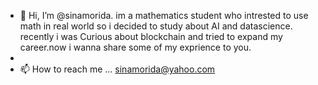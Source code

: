 - 👋 Hi, I’m @sinamorida. im a mathematics student who intrested to use math in real world so i decided to study about AI and datascience. recently i was Curious about blockchain and tried to expand my career.now i wanna share some of my exprience to you.
- 
- 📫 How to reach me ...
  sinamorida@yahoo.com

<!---
sinamorida/sinamorida is a ✨ special ✨ repository because its `README.md` (this file) appears on your GitHub profile.
You can click the Preview link to take a look at your changes.
--->
